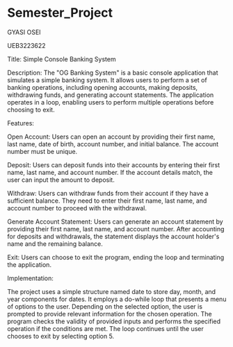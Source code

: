 # Semester_Project
GYASI OSEI

UEB3223622

Title: Simple Console Banking System

Description:
The "OG Banking System" is a basic console application that simulates a simple banking system. It allows users to perform a set of banking operations, including opening accounts, making deposits, withdrawing funds, and generating account statements. The application operates in a loop, enabling users to perform multiple operations before choosing to exit.

Features:

Open Account: Users can open an account by providing their first name, last name, date of birth, account number, and initial balance. The account number must be unique.

Deposit: Users can deposit funds into their accounts by entering their first name, last name, and account number. If the account details match, the user can input the amount to deposit.

Withdraw: Users can withdraw funds from their account if they have a sufficient balance. They need to enter their first name, last name, and account number to proceed with the withdrawal.

Generate Account Statement: Users can generate an account statement by providing their first name, last name, and account number. After accounting for deposits and withdrawals, the statement displays the account holder's name and the remaining balance.

Exit: Users can choose to exit the program, ending the loop and terminating the application.

Implementation:

The project uses a simple structure named date to store day, month, and year components for dates.
It employs a do-while loop that presents a menu of options to the user.
Depending on the selected option, the user is prompted to provide relevant information for the chosen operation.
The program checks the validity of provided inputs and performs the specified operation if the conditions are met.
The loop continues until the user chooses to exit by selecting option 5.
